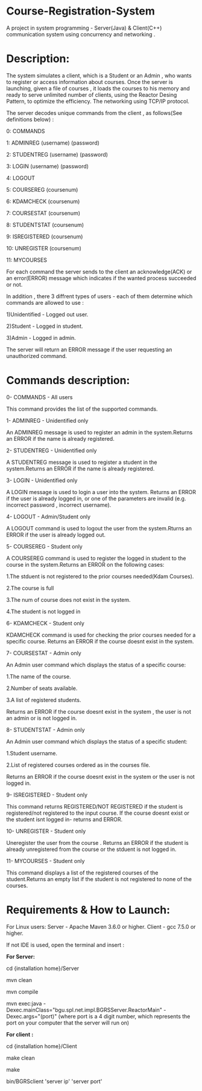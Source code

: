 # Course-Registration-System
A project in system programming - Server(Java) &amp; Client(C++) communication system using concurrency and networking .

# Description:

The system simulates a client, which is a Student or an Admin , who wants to register or access information about courses.
Once the server is launching, given a file of courses , it loads the courses to his memory and ready to serve unlimited number of clients,
using the Reactor Desing Pattern, to optimize the efficiency.
The networking using TCP/IP protocol.

The server decodes unique commands from the client , as follows(See definitions below) : 

0: COMMANDS

1: ADMINREG (username) (password)

2: STUDENTREG (username) (password)

3: LOGIN (username) (password)

4: LOGOUT

5: COURSEREG (coursenum)

6: KDAMCHECK (coursenum)

7: COURSESTAT (coursenum)

8: STUDENTSTAT (coursenum)

9: ISREGISTERED (coursenum)

10: UNREGISTER (coursenum)

11: MYCOURSES

For each command the server sends to the client an acknowledge(ACK) or an error(ERROR) message which indicates if the wanted process succeeded or not. 

In addition , there 3 diffrent types of users - each of them determine which commands are allowed to use :

1)Unidentified - Logged out user.

2)Student - Logged in student.

3)Admin - Logged in admin.

The server will return an ERROR message if the user requesting an unauthorized command.



# Commands description:

0- COMMANDS - All users

This command provides the list of the supported commands.

1- ADMINREG - Unidentified only

An ADMINREG message is used to register an admin in the system.Returns an ERROR if the name is already registered.

2- STUDENTREG - Unidentified only

A STUDENTREG message is used to register a student in the system.Returns an ERROR if the name is already registered.

3- LOGIN - Unidentified only

A LOGIN message is used to login a user into the system. Returns an ERROR if the user is already logged in, or one of the parameters are invalid (e.g. incorrect password , incorrect username).

4- LOGOUT - Admin/Student only

A LOGOUT command is used to logout the user from the system.Rturns an ERROR if the user is already logged out.

5- COURSEREG - Student only

A COURSEREG command is used to register the logged in student to the <num of course> course in the system.Returns an ERROR on the following cases:
	
1.The stduent is not registered to the prior courses needed(Kdam Courses).
	
2.The course is full
	
3.The num of course does not exist in the system.
	
4.The student is not logged in
	

6- KDAMCHECK - Student only

KDAMCHECK command is used for checking the prior courses needed for a specific course. Returns an ERROR if the course doesnt exist in the system.


7- COURSESTAT - Admin only

An Admin user command which displays the status of a specific course: 
	
1.The name of the course.
	
2.Number of seats available.
	
3.A list of registered students.
	
	
Returns an ERROR if the course doesnt exist in the system , the user is not an admin or is not logged in.

	
8- STUDENTSTAT - Admin only
	

An Admin user command which displays the status of a specific student:
	
1.Student username.
	
2.List of registered courses ordered as in the courses file.
	
Returns an ERROR if the course doesnt exist in the system or the user is not logged in.
	
	

9- ISREGISTERED - Student only

This command returns REGISTERED/NOT REGISTERED if the student is registered/not registered to the input course. If the course doesnt exist or the student isnt logged in- returns and ERROR.

10- UNREGISTER - Student only

Uneregister the user from the course . Returns an ERROR if the student is already unregistered from the course or the stduent is not logged in.

11- MYCOURSES - Student only

This command displays a list of the registered courses of the student.Returns an empty list if the student is not registered to none of the courses.


# Requirements & How to Launch:
	
For Linux users: Server - Apache Maven 3.6.0 or higher. Client - gcc 7.5.0 or higher.

If not IDE is used, open the terminal and insert :

**For Server:**
	
cd {installation home}/Server
	
mvn clean
	
mvn compile
	
mvn exec:java -Dexec.mainClass="bgu.spl.net.impl.BGRSServer.ReactorMain" -Dexec.args="(port)" (where port is a 4 digit number, which represents the port on your computer that the server will run on)
	
**For client :** 
	
cd {installation home}/Client

make clean
	
make
	
bin/BGRSclient 'server ip' 'server port'
	
